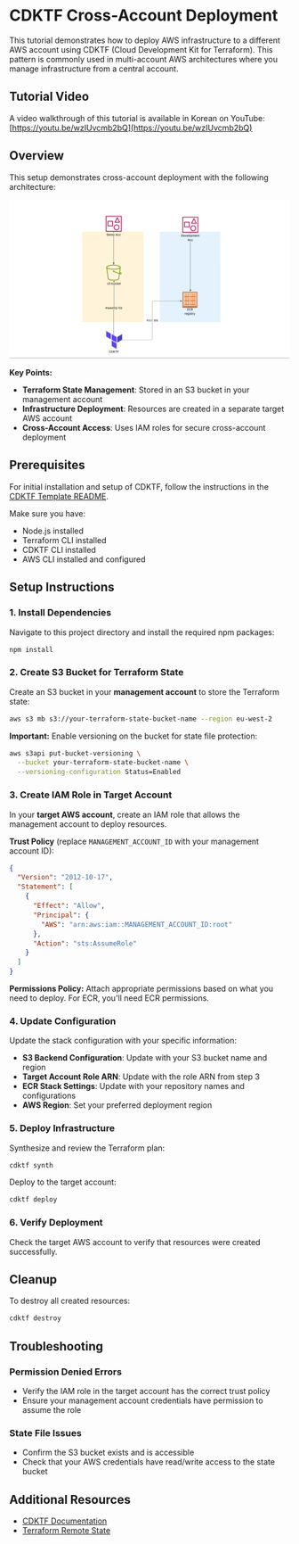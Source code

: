 # CDKTF Cross-Account Deployment

This tutorial demonstrates how to deploy AWS infrastructure to a different AWS account using CDKTF (Cloud Development Kit for Terraform). This pattern is commonly used in multi-account AWS architectures where you manage infrastructure from a central account.

## Tutorial Video

A video walkthrough of this tutorial is available in Korean on YouTube: [https://youtu.be/wzIUvcmb2bQ](https://youtu.be/wzIUvcmb2bQ)

## Overview

This setup demonstrates cross-account deployment with the following architecture:

![Cross-Account Deployment Architecture](images/1%20diagram.png)

**Key Points:**

- **Terraform State Management**: Stored in an S3 bucket in your management account
- **Infrastructure Deployment**: Resources are created in a separate target AWS account
- **Cross-Account Access**: Uses IAM roles for secure cross-account deployment

## Prerequisites

For initial installation and setup of CDKTF, follow the instructions in the [CDKTF Template README](../template/README.md).

Make sure you have:

- Node.js installed
- Terraform CLI installed
- CDKTF CLI installed
- AWS CLI installed and configured

## Setup Instructions

### 1. Install Dependencies

Navigate to this project directory and install the required npm packages:

```bash
npm install
```

### 2. Create S3 Bucket for Terraform State

Create an S3 bucket in your **management account** to store the Terraform state:

```bash
aws s3 mb s3://your-terraform-state-bucket-name --region eu-west-2
```

**Important:** Enable versioning on the bucket for state file protection:

```bash
aws s3api put-bucket-versioning \
  --bucket your-terraform-state-bucket-name \
  --versioning-configuration Status=Enabled
```

### 3. Create IAM Role in Target Account

In your **target AWS account**, create an IAM role that allows the management account to deploy resources.

**Trust Policy** (replace `MANAGEMENT_ACCOUNT_ID` with your management account ID):

```json
{
  "Version": "2012-10-17",
  "Statement": [
    {
      "Effect": "Allow",
      "Principal": {
        "AWS": "arn:aws:iam::MANAGEMENT_ACCOUNT_ID:root"
      },
      "Action": "sts:AssumeRole"
    }
  ]
}
```

**Permissions Policy:**
Attach appropriate permissions based on what you need to deploy. For ECR, you'll need ECR permissions.

### 4. Update Configuration

Update the stack configuration with your specific information:

- **S3 Backend Configuration**: Update with your S3 bucket name and region
- **Target Account Role ARN**: Update with the role ARN from step 3
- **ECR Stack Settings**: Update with your repository names and configurations
- **AWS Region**: Set your preferred deployment region

### 5. Deploy Infrastructure

Synthesize and review the Terraform plan:

```bash
cdktf synth
```

Deploy to the target account:

```bash
cdktf deploy
```

### 6. Verify Deployment

Check the target AWS account to verify that resources were created successfully.

## Cleanup

To destroy all created resources:

```bash
cdktf destroy
```

## Troubleshooting

### Permission Denied Errors

- Verify the IAM role in the target account has the correct trust policy
- Ensure your management account credentials have permission to assume the role

### State File Issues

- Confirm the S3 bucket exists and is accessible
- Check that your AWS credentials have read/write access to the state bucket

## Additional Resources

- [CDKTF Documentation](https://developer.hashicorp.com/terraform/cdktf)
- [Terraform Remote State](https://developer.hashicorp.com/terraform/language/state/remote)
